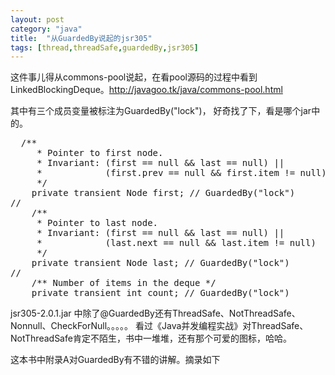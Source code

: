 ```yaml
---
layout: post
category: "java"
title:  "从GuardedBy说起的jsr305"
tags: [thread,threadSafe,guardedBy,jsr305]
---
```


这件事儿得从commons-pool说起，在看pool源码的过程中看到LinkedBlockingDeque。http://javagoo.tk/java/commons-pool.html

其中有三个成员变量被标注为GuardedBy("lock")， 好奇找了下，看是哪个jar中的。
<pre class="prettyPrint">
  /**
     * Pointer to first node.
     * Invariant: (first == null && last == null) ||
     *            (first.prev == null && first.item != null)
     */
    private transient Node<E> first; // GuardedBy("lock")
//
    /**
     * Pointer to last node.
     * Invariant: (first == null && last == null) ||
     *            (last.next == null && last.item != null)
     */
    private transient Node<E> last; // GuardedBy("lock")
//
    /** Number of items in the deque */
    private transient int count; // GuardedBy("lock")
</pre>

jsr305-2.0.1.jar 中除了&#64;GuardedBy还有ThreadSafe、NotThreadSafe、Nonnull、CheckForNull。。。。。
看过《Java并发编程实战》对ThreadSafe、NotThreadSafe肯定不陌生，书中一堆堆，还有那个可爱的图标，哈哈。

这本书中附录A对GuardedBy有不错的讲解。摘录如下

